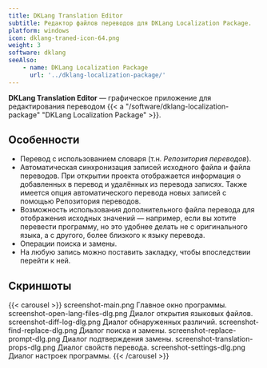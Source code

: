 ```yaml
---
title: DKLang Translation Editor
subtitle: Редактор файлов переводов для DKLang Localization Package.
platform: windows
icon: dklang-traned-icon-64.png
weight: 3
software: dklang
seeAlso:
    - name: DKLang Localization Package
      url: '../dklang-localization-package/'
---
```


**DKLang Translation Editor** — графическое приложение для редактирования переводом {{< a "/software/dklang-localization-package" "DKLang Localization Package" >}}.

## Особенности

* Перевод с использованием словаря (т.н. *Репозитория переводов*).
* Автоматическая синхронизация записей исходного файла и файла переводов. При открытии проекта отображается информация о добавленных в перевод и удалённых из перевода записях. Также имеется опция автоматического перевода новых записей с помощью Репозитория переводов.
* Возможность использования дополнительного файла перевода для отображения исходных значений — например, если вы хотите перевести программу, но это удобнее делать не с оригинального языка, а с другого, более близкого к языку перевода.
* Операции поиска и замены.
* На любую запись можно поставить закладку, чтобы впоследствии перейти к ней.

## Скриншоты

{{< carousel >}}
    screenshot-main.png                  Главное окно программы.
    screenshot-open-lang-files-dlg.png   Диалог открытия языковых файлов.
    screenshot-diff-log-dlg.png          Диалог обнаруженных различий.
    screenshot-find-replace-dlg.png      Диалог поиска и замены.
    screenshot-replace-prompt-dlg.png    Диалог подтверждения замены.
    screenshot-translation-props-dlg.png Диалог свойств перевода.
    screenshot-settings-dlg.png          Диалог настроек программы.
{{< /carousel >}}
